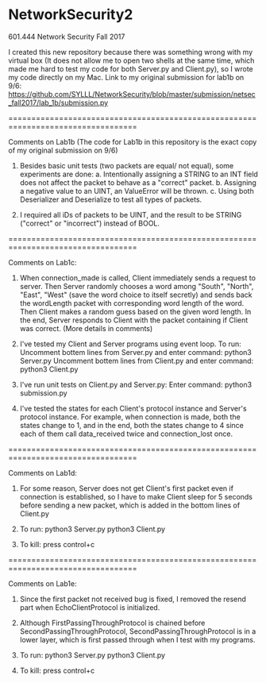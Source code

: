 # NetworkSecurity2
601.444 Network Security Fall 2017

I created this new repository because there was something wrong with my virtual box (It does not allow me to open two shells at the same time, which made me hard to test my code for both Server.py and Client.py), so I wrote my code directly on my Mac. Link to my original submission for lab1b on 9/6: https://github.com/SYLLL/NetworkSecurity/blob/master/submission/netsec_fall2017/lab_1b/submission.py

==================================================================================

Comments on Lab1b (The code for Lab1b in this repository is the exact copy of my original submission on 9/6)

1. Besides basic unit tests (two packets are equal/ not equal), some experiments are done:
    a. Intentionally assigning a STRING to an INT field does not affect the packet to behave as a "correct" packet.
    b. Assigning a negative value to an UINT, an ValueError will be thrown.
    c. Using both Deserializer and Deserialize to test all types of packets.

2. I required all iDs of packets to be UINT, and the result to be STRING ("correct" or "incorrect") instead of BOOL.

==================================================================================

Comments on Lab1c:

1. When connection_made is called, Client immediately sends a request to server.
Then Server randomly chooses a word among "South", "North", "East", "West" (save 
the word choice to itself secretly) and sends back the wordLength packet with 
corresponding word length of the word. Then Client makes a random guess based on the given word length. In the end, Server responds to Client with the packet containing if Client was correct. (More details in comments)

2. I've tested my Client and Server programs using event loop. To run:
    Uncomment bottem lines from Server.py and enter command: python3 Server.py
    Uncomment bottem lines from Client.py and enter command: python3 Client.py
    
3. I've run unit tests on Client.py and Server.py:
    Enter command: python3 submission.py

4. I've tested the states for each Client's protocol instance and Server's 
protocol instance. For example, when connection is made, both the states 
change to 1, and in the end, both the states change to 4 since each of them
call data_received twice and connection_lost once.

==================================================================================

Comments on Lab1d:

1. For some reason, Server does not get Client's first packet even if connection is established, so I have
to make Client sleep for 5 seconds before sending a new packet, which is added in the bottom lines of Client.py

2. To run:
    python3 Server.py
    python3 Client.py

3. To kill:
    press control+c

==================================================================================

Comments on Lab1e:

1. Since the first packet not received bug is fixed, I removed the resend part when EchoClientProtocol is initialized.

2. Although FirstPassingThroughProtocol is chained before SecondPassingThroughProtocol, SecondPassingThroughProtocol is in a lower layer, which is first passed through when I test
with my programs.

3. To run:
    python3 Server.py
    python3 Client.py

4. To kill:
    press control+c